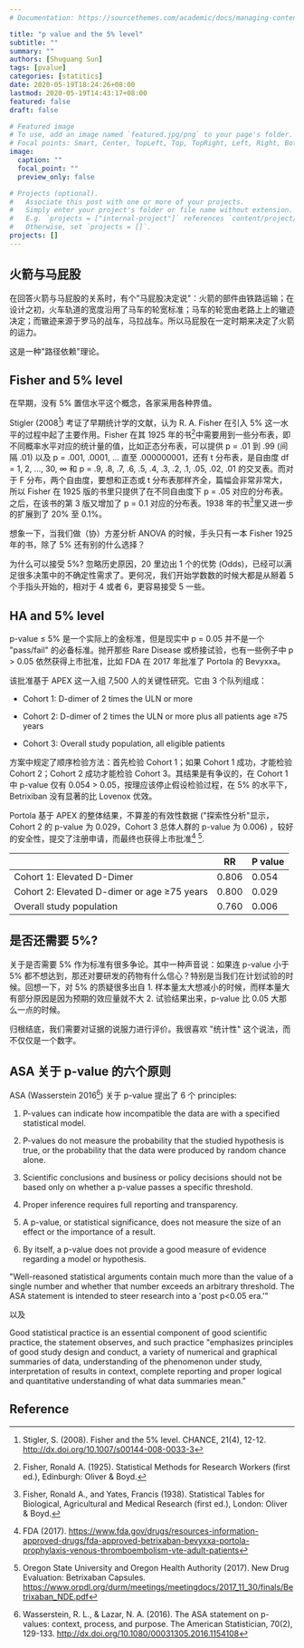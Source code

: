 ```yaml
---
# Documentation: https://sourcethemes.com/academic/docs/managing-content/

title: "p value and the 5% level"
subtitle: ""
summary: ""
authors: [Shuguang Sun]
tags: [pvalue]
categories: [statitics]
date: 2020-05-19T18:24:26+08:00
lastmod: 2020-05-19T14:43:17+08:00
featured: false
draft: false

# Featured image
# To use, add an image named `featured.jpg/png` to your page's folder.
# Focal points: Smart, Center, TopLeft, Top, TopRight, Left, Right, BottomLeft, Bottom, BottomRight.
image:
  caption: ""
  focal_point: ""
  preview_only: false

# Projects (optional).
#   Associate this post with one or more of your projects.
#   Simply enter your project's folder or file name without extension.
#   E.g. `projects = ["internal-project"]` references `content/project/deep-learning/index.md`.
#   Otherwise, set `projects = []`.
projects: []
---
```


## 火箭与马屁股

在回答火箭与马屁股的关系时，有个"马屁股决定说"：火箭的部件由铁路运输；在设计之初，火车轨道的宽度沿用了马车的轮宽标准；马车的轮宽由老路上上的辙迹决定；而辙迹来源于罗马的战车，马拉战车。所以马屁股在一定时期来决定了火箭的运力。

这是一种"路径依赖"理论。

## Fisher and 5% level

在早期，没有 5% 置信水平这个概念，各家采用各种界值。

Stigler (2008[^1]) 考证了早期统计学的文献，认为 R. A. Fisher 在引入 5% 这一水平的过程中起了主要作用。Fisher 在其 1925 年的书[^2]中需要用到一些分布表，即不同概率水平对应的统计量的值，比如正态分布表，可以提供 p = .01 到 .99 (间隔 .01) 以及 p = .001, .0001, ... 直至 .000000001，还有 t 分布表，是自由度 df = 1, 2, ..., 30, ∞ 和 p = .9, .8, .7, .6, .5, .4, .3, .2, .1, .05, .02, .01 的交叉表。而对于 F 分布，两个自由度，要想和正态或 t 分布表那样齐全，篇幅会非常非常大，所以 Fisher 在 1925 版的书里只提供了在不同自由度下 p = .05 对应的分布表。之后，在该书的第 3 版又增加了 p = 0.1 对应的分布表。1938 年的书[^3]里又进一步的扩展到了 20% 至 0.1%。

想象一下，当我们做（协）方差分析 ANOVA 的时候，手头只有一本 Fisher 1925 年的书，除了 5% 还有别的什么选择？

为什么可以接受 5%? 忽略历史原因，20 里边出 1 个的优势 (Odds)，已经可以满足很多决策中的不确定性需求了。更何况，我们开始学数数的时候大都是从掰着 5 个手指头开始的，相对于 4 或者 6，更容易接受 5 一些。

## HA and 5% level

p-value ≤ 5% 是一个实际上的金标准，但是现实中 p = 0.05 并不是一个 "pass/fail" 的必备标准。抛开那些 Rare Disease 或桥接试验，也有一些例子中 p > 0.05 依然获得上市批准，比如 FDA 在 2017 年批准了 Portola 的 Bevyxxa。

该批准基于 APEX 这一入组 7,500 人的关键性研究。它由 3 个队列组成：

- Cohort 1: D-dimer of 2 times the ULN or more

- Cohort 2: D-dimer of 2 times the ULN or more plus all patients age ≥75 years

- Cohort 3: Overall study population, all eligible patients

方案中规定了顺序检验方法：首先检验 Cohort 1；如果 Cohort 1 成功，才能检验 Cohort 2；Cohort 2 成功才能检验 Cohort 3。其结果是有争议的，在 Cohort 1 中 p-value 仅有 0.054 > 0.05，按理应该停止假设检验过程，在 5% 的水平下，Betrixiban 没有显著的比 Lovenox 优效。

Portola 基于 APEX 的整体结果，不算差的有效性数据 ("探索性分析"显示，Cohort 2 的 p-value 为 0.029，Cohort 3 总体人群的 p-value 为 0.006) ，较好的安全性，提交了注册申请，而最终也获得上市批准[^4] [^5].

|                                             |    RR | P value |
|---------------------------------------------|-------|---------|
| Cohort 1: Elevated D-Dimer                  | 0.806 |   0.054 |
| Cohort 2: Elevated D-dimer or age ≥75 years | 0.800 |   0.029 |
| Overall study population                    | 0.760 |   0.006 |

## 是否还需要 5%?

关于是否需要 5% 作为标准有很多争论。其中一种声音说：如果连 p-value 小于 5% 都不想达到，那还对要研发的药物有什么信心？特别是当我们在计划试验的时候。回想一下，对 5% 的质疑很多出自 1. 样本量太大想减小的时候，而样本量大有部分原因是因为预期的效应量就不大 2. 试验结果出来，p-value 比 0.05 大那么一点的时候。

归根结底，我们需要对证据的说服力进行评价。我很喜欢 "统计性" 这个说法，而不仅仅是一个数字。

## ASA 关于 p-value 的六个原则

ASA (Wasserstein 2016[^6]) 关于 p-value 提出了 6 个 principles:

1. P-values can indicate how incompatible the data are with a specified statistical model.

2. P-values do not measure the probability that the studied hypothesis is true, or the probability that the data were produced by random chance alone.

3. Scientific conclusions and business or policy decisions should not be based only on whether a p-value passes a specific threshold.

4. Proper inference requires full reporting and transparency.

5. A p-value, or statistical significance, does not measure the size of an effect or the importance of a result.

6. By itself, a p-value does not provide a good measure of evidence regarding a model or hypothesis.

"Well-reasoned statistical arguments contain much more than the value of a single number and whether that number exceeds an arbitrary threshold. The ASA statement is intended to steer research into a 'post p<0.05 era.'"

以及

Good statistical practice is an essential component of good scientific practice, the statement observes, and such practice "emphasizes principles of good study design and conduct, a variety of numerical and graphical summaries of data, understanding of the phenomenon under study, interpretation of results in context, complete reporting and proper logical and quantitative understanding of what data summaries mean."


## Reference

[^1]: Stigler, S. (2008). Fisher and the 5% level. CHANCE, 21(4), 12-12. http://dx.doi.org/10.1007/s00144-008-0033-3

[^2]: Fisher, Ronald A. (1925). Statistical Methods for Research Workers (first ed.), Edinburgh: Oliver & Boyd.

[^3]: Fisher, Ronald A., and Yates, Francis (1938). Statistical Tables for Biological, Agricultural and Medical Research (first ed.), London: Oliver & Boyd.

[^4]: FDA (2017). https://www.fda.gov/drugs/resources-information-approved-drugs/fda-approved-betrixaban-bevyxxa-portola-prophylaxis-venous-thromboembolism-vte-adult-patients

[^5]: Oregon State University and Oregon Health Authority (2017). New Drug Evaluation: Betrixaban Capsules. https://www.orpdl.org/durm/meetings/meetingdocs/2017_11_30/finals/Betrixaban_NDE.pdf

[^6]: Wasserstein, R. L., & Lazar, N. A. (2016). The ASA statement on p-values: context, process, and purpose. The American Statistician, 70(2), 129-133. http://dx.doi.org/10.1080/00031305.2016.1154108
